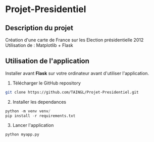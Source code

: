 # Projet-Presidentiel

## Description du projet

Création d'une carte de France sur les Election présidentielle 2012
Utilisation de : Matplotlib + Flask

## Utilisation de l'application
Installer avant **Flask** sur votre ordinateur avant d'utiliser l'application.

1. Télécharger le GitHub repository
```bash
git clone https://github.com/TAINGL/Projet-Presidentiel.git
```
2. Installer les dependances

```python
python -m venv venv/
pip install -r requirements.txt
```
3. Lancer l'application

```python
python myapp.py 
```
